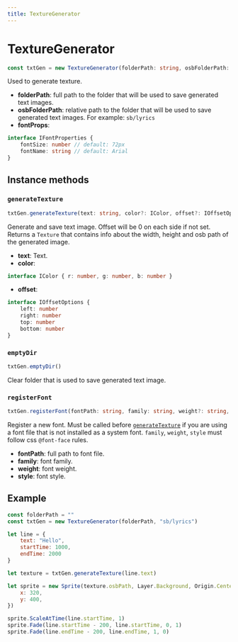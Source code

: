 ```yaml
---
title: TextureGenerator
---
```


# TextureGenerator
```typescript
const txtGen = new TextureGenerator(folderPath: string, osbFolderPath: string, fontProps?: IFontProperties)
```
Used to generate texture.

* **folderPath**: full path to the folder that will be used to save generated text images.
* **osbFolderPath**: relative path to the folder that will be used to save generated text images. For example: `sb/lyrics`
* **fontProps**:
```typescript
interface IFontProperties {
	fontSize: number // default: 72px
	fontName: string // default: Arial
}
```

## Instance methods
### `generateTexture`
```typescript
txtGen.generateTexture(text: string, color?: IColor, offset?: IOffsetOptions) : Texture
```
Generate and save text image. Offset will be 0 on each side if not set. 
Returns a `Texture` that contains info about the width, height and osb path of the generated image.

* **text**: Text.
* **color**: 
```typescript
interface IColor { r: number, g: number, b: number }
```
* **offset**:
```typescript
interface IOffsetOptions {
	left: number
	right: number
	top: number
	bottom: number
}
```

### `emptyDir`
```typescript
txtGen.emptyDir()
```
Clear folder that is used to save generated text image.

### `registerFont`
```typescript
txtGen.registerFont(fontPath: string, family: string, weight?: string, style?: string)
```
Register a new font. Must be called before [`generateTexture`](#texturegeneratorgeneratetexture) if you are using a font file that is not installed as a system font. `family`, `weight`, `style` must follow css `@font-face` rules.

* **fontPath**: full path to font file.
* **family**: font family.
* **weight**: font weight.
* **style**: font style.


## Example
```js
const folderPath = ""
const txtGen = new TextureGenerator(folderPath, "sb/lyrics")

let line = {
	text: "Hello",
	startTime: 1000,
	endTime: 2000
}

let texture = txtGen.generateTexture(line.text)

let sprite = new Sprite(texture.osbPath, Layer.Background, Origin.Center, {
	x: 320,
	y: 400,
})

sprite.ScaleAtTime(line.startTime, 1)
sprite.Fade(line.startTime - 200, line.startTime, 0, 1)
sprite.Fade(line.endTime - 200, line.endTime, 1, 0)
```
